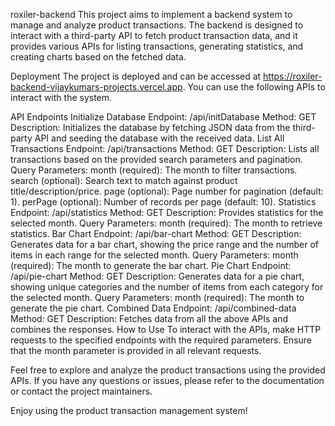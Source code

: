 roxiler-backend
This project aims to implement a backend system to manage and analyze product transactions. The backend is designed to interact with a third-party API to fetch product transaction data, and it provides various APIs for listing transactions, generating statistics, and creating charts based on the fetched data.

Deployment
The project is deployed and can be accessed at https://roxiler-backend-vijaykumars-projects.vercel.app. You can use the following APIs to interact with the system.

API Endpoints
Initialize Database
Endpoint: /api/initDatabase
Method: GET
Description: Initializes the database by fetching JSON data from the third-party API and seeding the database with the received data.
List All Transactions
Endpoint: /api/transactions
Method: GET
Description: Lists all transactions based on the provided search parameters and pagination.
Query Parameters:
month (required): The month to filter transactions.
search (optional): Search text to match against product title/description/price.
page (optional): Page number for pagination (default: 1).
perPage (optional): Number of records per page (default: 10).
Statistics
Endpoint: /api/statistics
Method: GET
Description: Provides statistics for the selected month.
Query Parameters:
month (required): The month to retrieve statistics.
Bar Chart
Endpoint: /api/bar-chart
Method: GET
Description: Generates data for a bar chart, showing the price range and the number of items in each range for the selected month.
Query Parameters:
month (required): The month to generate the bar chart.
Pie Chart
Endpoint: /api/pie-chart
Method: GET
Description: Generates data for a pie chart, showing unique categories and the number of items from each category for the selected month.
Query Parameters:
month (required): The month to generate the pie chart.
Combined Data
Endpoint: /api/combined-data
Method: GET
Description: Fetches data from all the above APIs and combines the responses.
How to Use
To interact with the APIs, make HTTP requests to the specified endpoints with the required parameters. Ensure that the month parameter is provided in all relevant requests.

Feel free to explore and analyze the product transactions using the provided APIs. If you have any questions or issues, please refer to the documentation or contact the project maintainers.

Enjoy using the product transaction management system!

